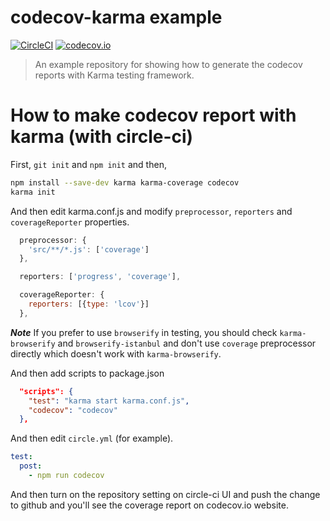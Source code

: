 # codecov-karma example

[![CircleCI](https://circleci.com/gh/kt3k/codecov-karma-example.svg?style=svg)](https://circleci.com/gh/kt3k/codecov-karma-example)
[![codecov.io](http://codecov.io/github/kt3k/codecov-karma-example/coverage.svg?branch=master)](http://codecov.io/github/kt3k/codecov-karma-example?branch=master)

> An example repository for showing how to generate the codecov reports with Karma testing framework.

# How to make codecov report with karma (with circle-ci)

First, `git init` and `npm init` and then,

```sh
npm install --save-dev karma karma-coverage codecov
karma init
```

And then edit karma.conf.js and modify `preprocessor`, `reporters` and `coverageReporter` properties.
```js
  preprocessor: {
    'src/**/*.js': ['coverage']
  },

  reporters: ['progress', 'coverage'],

  coverageReporter: {
    reporters: [{type: 'lcov'}]
  }, 
```

***Note*** If you prefer to use `browserify` in testing, you should check `karma-browserify` and `browserify-istanbul` and don't use `coverage` preprocessor directly which doesn't work with `karma-browserify`.

And then add scripts to package.json
```json
  "scripts": {
    "test": "karma start karma.conf.js",
    "codecov": "codecov"
  },
```

And then edit `circle.yml` (for example).
```yml
test:
  post:
    - npm run codecov
```

And then turn on the repository setting on circle-ci UI and push the change to github and you'll see the coverage report on codecov.io website.
